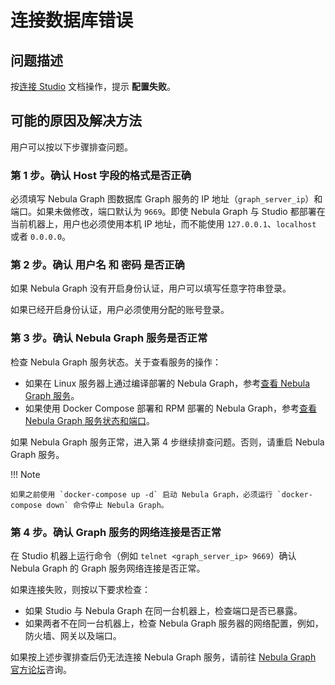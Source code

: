 # 连接数据库错误

## 问题描述

按[连接 Studio](../deploy-connect/st-ug-connect.md) 文档操作，提示 **配置失败**。

## 可能的原因及解决方法

用户可以按以下步骤排查问题。

### 第 1 步。确认 **Host** 字段的格式是否正确

必须填写 Nebula Graph 图数据库 Graph 服务的 IP 地址（`graph_server_ip`）和端口。如果未做修改，端口默认为 `9669`。即使 Nebula Graph 与 Studio 都部署在当前机器上，用户也必须使用本机 IP 地址，而不能使用 `127.0.0.1`、`localhost` 或者 `0.0.0.0`。

### 第 2 步。确认 **用户名** 和 **密码** 是否正确

如果 Nebula Graph 没有开启身份认证，用户可以填写任意字符串登录。

如果已经开启身份认证，用户必须使用分配的账号登录。

### 第 3 步。确认 Nebula Graph 服务是否正常

检查 Nebula Graph 服务状态。关于查看服务的操作：

- 如果在 Linux 服务器上通过编译部署的 Nebula Graph，参考[查看 Nebula Graph 服务](../../4.deployment-and-installation/2.compile-and-install-nebula-graph/deploy-nebula-graph-cluster.md "点击查看 Nebula Graph 内核文档")。
- 如果使用 Docker Compose 部署和 RPM 部署的 Nebula Graph，参考[查看 Nebula Graph 服务状态和端口](../deploy-connect/st-ug-deploy.md "点击前往 GitHub 网站")。
  
如果 Nebula Graph 服务正常，进入第 4 步继续排查问题。否则，请重启 Nebula Graph 服务。

!!! Note

    如果之前使用 `docker-compose up -d` 启动 Nebula Graph，必须运行 `docker-compose down` 命令停止 Nebula Graph。

### 第 4 步。确认 Graph 服务的网络连接是否正常

在 Studio 机器上运行命令（例如 `telnet <graph_server_ip> 9669`）确认 Nebula Graph 的 Graph 服务网络连接是否正常。

如果连接失败，则按以下要求检查：

- 如果 Studio 与 Nebula Graph 在同一台机器上，检查端口是否已暴露。
- 如果两者不在同一台机器上，检查 Nebula Graph 服务器的网络配置，例如，防火墙、网关以及端口。

如果按上述步骤排查后仍无法连接 Nebula Graph 服务，请前往 [Nebula Graph 官方论坛](https://discuss.nebula-graph.com.cn/ "点击前往 Nebula Graph 官方论坛")咨询。
